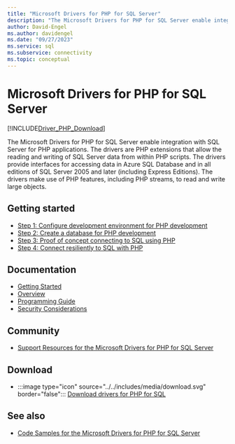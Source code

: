 ```yaml
---
title: "Microsoft Drivers for PHP for SQL Server"
description: "The Microsoft Drivers for PHP for SQL Server enable integration with SQL Server for PHP applications via PHP extensions."
author: David-Engel
ms.author: davidengel
ms.date: "09/27/2023"
ms.service: sql
ms.subservice: connectivity
ms.topic: conceptual
---
```

# Microsoft Drivers for PHP for SQL Server

[!INCLUDE[Driver_PHP_Download](../../includes/driver_php_download.md)]

The Microsoft Drivers for PHP for SQL Server enable integration with SQL Server for PHP applications. The drivers are PHP extensions that allow the reading and writing of SQL Server data from within PHP scripts. The drivers provide interfaces for accessing data in Azure SQL Database and in all editions of SQL Server 2005 and later (including Express Editions). The drivers make use of PHP features, including PHP streams, to read and write large objects.  
  
## Getting started

- [Step 1: Configure development environment for PHP development](step-1-configure-development-environment-for-php-development.md)  
- [Step 2: Create a database for PHP development](step-2-create-a-sql-database-for-php-development.md)  
- [Step 3: Proof of concept connecting to SQL using PHP](step-3-proof-of-concept-connecting-to-sql-using-php.md)  
- [Step 4: Connect resiliently to SQL with PHP](step-4-connect-resiliently-to-sql-with-php.md)  
  
## Documentation

- [Getting Started](getting-started-with-the-php-sql-driver.md)
- [Overview](overview-of-the-php-sql-driver.md)
- [Programming Guide](programming-guide-for-php-sql-driver.md)
- [Security Considerations](security-considerations-for-php-sql-driver.md)
  
## Community

- [Support Resources for the Microsoft Drivers for PHP for SQL Server](support-resources-for-the-php-sql-driver.md)
  
## Download

- :::image type="icon" source="../../includes/media/download.svg" border="false"::: [Download drivers for PHP for SQL](download-drivers-php-sql-server.md)
  
## See also

- [Code Samples for the Microsoft Drivers for PHP for SQL Server](code-samples-for-php-sql-driver.md)

